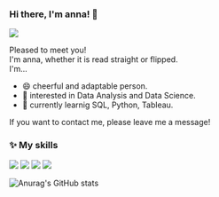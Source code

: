### Hi there, I'm anna! 👋
<a href="https://nasena.tistory.com/" target="_blank"><img src="https://img.shields.io/badge/BLOG-E6502A?style=flat-square&logo=Tistory&logoColor=white"/></a>

Pleased to meet you!  
I'm anna, whether it is read straight or flipped.  
I'm...
- 😄 cheerful and adaptable person.
- :triangular_flag_on_post: interested in Data Analysis and Data Science.
- 🌱 currently learnig SQL, Python, Tableau.

If you want to contact me, please leave me a message!

<!--
**twoibtone/twoibtone** is a ✨ _special_ ✨ repository because its `README.md` (this file) appears on your GitHub profile.

Here are some ideas to get you started:

- 🔭 I’m currently working on ...
- 🌱 I’m currently learning ...
- 👯 I’m looking to collaborate on ...
- 🤔 I’m looking for help with ...
- 💬 Ask me about ...
- 📫 How to reach me: ...
- 😄 Pronouns: ...
- ⚡ Fun fact: ...
--> 

### :sparkles: My skills 
<img src="https://img.shields.io/badge/Python-3776AB?style=flat-square&logo=Python&logoColor=white"/> <img src="https://img.shields.io/badge/DBeaver-382923?style=flat-square&logo=DBeaver&logoColor=white"/> <img src="https://img.shields.io/badge/MySQL-4479A1?style=flat-square&logo=MySQL&logoColor=white"/> <img src="https://img.shields.io/badge/Tableau-FF3850?style=flat-square&logo=Tableau&logoColor=white"/>

![Anurag's GitHub stats](https://github-readme-stats.vercel.app/api?username=twoibtone&show_icons=true&theme=buefy)
